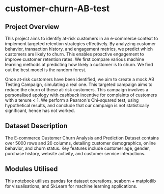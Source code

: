 # customer-churn-AB-test
## Project Overview
This project aims to identify at-risk customers in an e-commerce context to implement targeted retention strategies effectively. By analyzing customer behavior, transaction history, and engagement metrics, we predict which customers are likely to churn. This enables proactive engagement to improve customer retention rates.
We first compare various machine learning methods at predicting how likely a customer is to churn. We find out the best model is the random forest.

Once at-risk customers have been identified, we aim to create a mock AB Testing Campaign, simulating a real one. This targeted campaign aims to reduce the churn of these at-risk customers. This campaign involves a personalised apology with cashback incentive for complaints of customers with a tenure < 1. We perform a Pearson's Chi-squared test, using hypothetical results, and conclude that our campaign is not statistically significant, hence has not worked.

## Dataset Description
The E-commerce Customer Churn Analysis and Prediction Dataset contains over 5000 rows and 20 columns, detailing customer demographics, online behavior, and churn status. Key features include customer age, gender, purchase history, website activity, and customer service interactions.

## Modules Utilised
This notebook utilises pandas for dataset operations, seaborn + matplotlib for visualisations, and SkLearn for machine learning applications.
